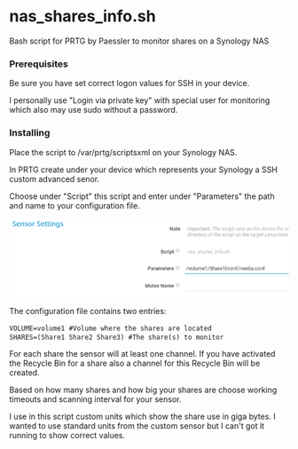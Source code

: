 # nas_shares_info.sh

Bash script for PRTG by Paessler to monitor shares on a Synology NAS

### Prerequisites

Be sure you have set correct logon values for SSH in your device.

I personally use "Login via private key" with special user for monitoring which also may use sudo without a password.

### Installing

Place the script to /var/prtg/scriptsxml on your Synology NAS.

In PRTG create under your device which represents your Synology a SSH custom advanced senor. 

Choose under "Script" this script and enter under "Parameters" the path and name to your configuration file.

![Screenshot1](https://github.com/WAdama/nas_shares_info/blob/master/images/nas_shares_info.png)

The configuration file contains two entries:

```
VOLUME=volume1 #Volume where the shares are located
SHARES=(Share1 Share2 Share3) #The share(s) to monitor
```
For each share the sensor will at least one channel. If you have activated the Recycle Bin for a share also a channel for this Recycle Bin will be created.

Based on how many shares and how big your shares are choose working timeouts and scanning interval for your sensor.

I use in this script custom units which show the share use in giga bytes. I wanted to use standard units from the custom sensor but I can't got it running to show correct values.

